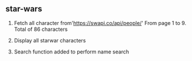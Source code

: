 

## star-wars

1. Fetch all character from'https://swapi.co/api/people/'
   From page 1 to 9. Total of 86 characters
   
2. Display all starwar characters   

3. Search function added to perform name search 
